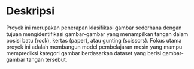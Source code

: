 # Deskripsi
Proyek ini merupakan penerapan klasifikasi gambar sederhana dengan tujuan mengidentifikasi gambar-gambar yang menampilkan tangan dalam posisi batu (rock), kertas (paper), atau gunting (scissors). Fokus utama proyek ini adalah membangun model pembelajaran mesin yang mampu memprediksi kategori gambar berdasarkan dataset yang berisi gambar-gambar tangan tersebut.
